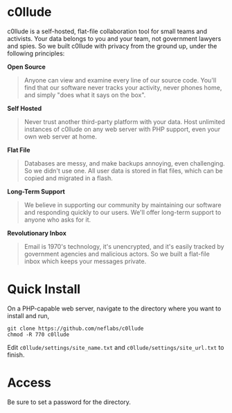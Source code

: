 c0llude
=======

c0llude is a self-hosted, flat-file collaboration tool for small teams and activists. Your data belongs to you and your team, not government lawyers and spies. So we built c0llude with privacy from the ground up, under the following principles:

**Open Source**  
> Anyone can view and examine every line of our source code. You'll find that our software never tracks your activity, never phones home, and simply "does what it says on the box".

**Self Hosted**  
> Never trust another third-party platform with your data. Host unlimited instances of c0llude on any web server with PHP support, even your own web server at home.

**Flat File**  
> Databases are messy, and make backups annoying, even challenging. So we didn't use one. All user data is stored in flat files, which can be copied and migrated in a flash.

**Long-Term Support**  
> We believe in supporting our community by maintaining our software and responding quickly to our users. We'll offer long-term support to anyone who asks for it.

**Revolutionary Inbox**  
> Email is 1970's technology, it's unencrypted, and it's easily tracked by government agencies and malicious actors. So we built a flat-file inbox which keeps your messages private.

# Quick Install

On a PHP-capable web server, navigate to the directory where you want to install and run,
```
git clone https://github.com/neflabs/c0llude
chmod -R 770 c0llude
```

Edit `c0llude/settings/site_name.txt` and `c0llude/settings/site_url.txt` to finish.

# Access

Be sure to set a password for the directory.
